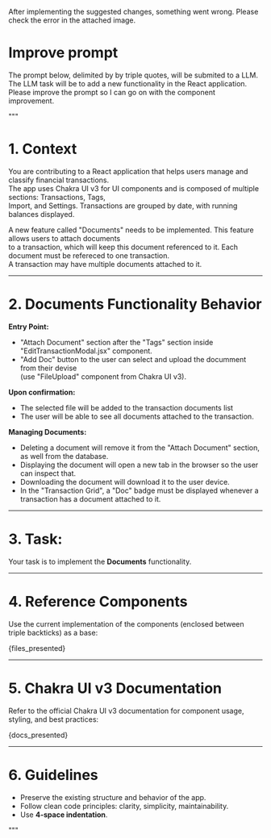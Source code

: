 After implementing the suggested changes, something went wrong.
Please check the error in the attached image.



# Improve prompt

The prompt below, delimited by by triple quotes, will be submited to a LLM.
The LLM task will be to add a new functionality in the React application.
Please improve the prompt so I can go on with the component improvement.

"""
# 1. Context

You are contributing to a React application that helps users manage and classify financial transactions. \
The app uses Chakra UI v3 for UI components and is composed of multiple sections: Transactions, Tags, \
Import, and Settings. Transactions are grouped by date, with running balances displayed.

A new feature called "Documents" needs to be implemented. This feature allows users to attach documents \
to a transaction, which will keep this document referenced to it. Each document must be refereced to one transaction. \
A transaction may have multiple documents attached to it.

---

# 2. Documents Functionality Behavior

**Entry Point:**
- "Attach Document" section after the "Tags" section inside "EditTransactionModal.jsx" component.
- "Add Doc" button to the user can select and upload the documment from their devise \
(use "FileUpload" component from Chakra UI v3).

**Upon confirmation:**
- The selected file will be added to the transaction documents list
- The user will be able to see all documents attached to the transaction.

**Managing Documents:**
- Deleting a document will remove it from the "Attach Document" section, as well from the database.
- Displaying the document will open a new tab in the browser so the user can inspect that.
- Downloading the document will download it to the user device.
- In the "Transaction Grid", a "Doc" badge must be displayed whenever a transaction has a document attached to it.

---

# 3. Task:

Your task is to implement the **Documents** functionality.

---

# 4. Reference Components

Use the current implementation of the components (enclosed between triple backticks) as a base:

{files_presented}

---

# 5. Chakra UI v3 Documentation

Refer to the official Chakra UI v3 documentation for component usage, styling, and best practices:

{docs_presented}

---

# 6. Guidelines

- Preserve the existing structure and behavior of the app.
- Follow clean code principles: clarity, simplicity, maintainability.
- Use **4-space indentation**.

"""